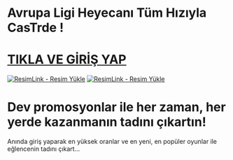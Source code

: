 # Avrupa Ligi Heyecanı Tüm Hızıyla CasTrde !
 
 # <a href="https://shorto.link/WzOwK">TIKLA VE GİRİŞ YAP</a>
 
 <a href="https://shorto.link/WzOwK" title="ResimLink - Resim Yükle"><img src="https://r.resimlink.com/rT49YoZX.png" title="ResimLink - Resim Yükle" alt="ResimLink - Resim Yükle"></a>
 <a href="https://shorto.link/WzOwK" title="ResimLink - Resim Yükle"><img src="https://r.resimlink.com/rT49YoZX.png" title="ResimLink - Resim Yükle" alt="ResimLink - Resim Yükle"></a>
 
 # Dev promosyonlar ile her zaman, her yerde kazanmanın tadını çıkartın!
 
 Anında giriş yaparak en yüksek oranlar ve en yeni, en popüler oyunlar ile eğlencenin tadını çıkart...
